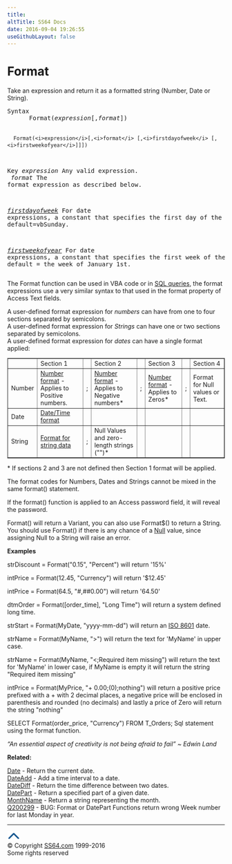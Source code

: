 ```yaml
---
title:
altTitle: SS64 Docs
date: 2016-09-04 19:26:55
useGithubLayout: false
---
```

<!-- #BeginLibraryItem "/Library/head_access.lbi" --><!-- #EndLibraryItem --><h1>Format</h1>
<p>Take an expression and return it as a formatted string (Number, Date or String).</p>
<pre>Syntax
      Format(<i>expression</i>[,<i>format</i>])

      Format(<i>expression</i>[,<i>format</i> [,<i>firstdayofweek</i> [,<i>firstweekofyear</i>]]])

Key
   <i>expression</i>      Any valid expression.<br>
   <i>format</i> 	        The format expression as described below.

   <i><a href="acfirstweekofyear.html">firstdayofweek</a></i> 	For date expressions, a constant that specifies
                   the first day of the week, default=vbSunday.

   <i><a href="acfirstweekofyear.html">firstweekofyear</a></i> For date expressions, a constant that specifies
                   the first week of the year.
                   default = the week of January 1st.</pre>
<p>The Format function can be used in VBA code or in <a href="syntax-functions.html">SQL queries</a>, the <span class="code">format</span> expressions use a very similar syntax to that used in the format property of Access Text fields.</p>
<p>A user-defined <span class="code">format</span> expression for <i>numbers</i> can have from one to four sections separated by semicolons.<br>
A user-defined <span class="code">format</span> expression for <i>Strings</i>  can have one or two sections separated by semicolons.<br>
A user-defined <span class="code">format</span> expression for <i>dates</i>  can have a single <span class="code">format</span> applied:</p>
<table width="90%" border="1" cellpadding="2" cellspacing="0">
<tbody><tr>
<td>&nbsp;</td>
<td>Section 1 </td>
<td>&nbsp;</td>
<td>Section 2 </td>
<td>&nbsp;</td>
<td>Section 3 </td>
<td>&nbsp;</td>
<td>Section 4 </td>
</tr>
<tr>
<td>Number</td>
<td><a href="acnumberformats.html">Number format</a> - Applies to Positive numbers.</td>
<td>;</td>
<td><a href="acnumberformats.html">Number format</a> - Applies to Negative numbers*</td>
<td>;</td>
<td><a href="acnumberformats.html">Number format</a> - Applies to Zeros*</td>
<td>;</td>
<td>Format for Null values or Text. </td>
</tr>
<tr>
<td>Date</td>
<td><a href="acdateformats.html">Date/Time format</a> </td>
<td>&nbsp;</td>
<td>&nbsp;</td>
<td>&nbsp;</td>
<td>&nbsp;</td>
<td>&nbsp;</td>
<td>&nbsp;</td>
</tr>
<tr>
<td>String</td>
<td><a href="acstringformats.html">Format for string data</a> </td>
<td>;</td>
<td>Null Values and zero-length strings ("")*</td>
<td>&nbsp;</td>
<td>&nbsp;</td>
<td>&nbsp;</td>
<td>&nbsp;</td>
</tr>
</tbody></table>
<p>* If sections 2 and 3 are not defined then Section 1 format will be applied.</p>
<p>The format codes for Numbers, Dates and Strings cannot be mixed in the same format() statement.</p>
<p>If the format() function is applied to an Access password field, it will reveal the password. </p>
<p><span class="code">Format()</span> will return a Variant, you can also use <span class="code">Format$()</span> to return a String. <br>
You should use <span class="code">Format()</span> if there is any chance of a <a href="syntax-null.html">Null</a> value, since assigning Null to a String will raise an error. </p>
<p><b>Examples</b></p>
<p><span class="code">strDiscount = Format("0.15", "Percent")</span> will return '15%' </p>
<p><span class="code">intPrice = Format(12.45, "Currency")</span> will return '$12.45'</p>
<p><span class="code">intPrice = Format(64.5, "#,##0.00")</span> will return '64.50'</p>
<p><span class="code">dtmOrder = Format([order_time], "Long Time")</span> will return a system defined long time.</p>
<p><span class="code">strStart = Format(MyDate, "yyyy-mm-dd")</span> will return an <a href="http://en.wikipedia.org/wiki/ISO_8601#Calendar_dates">ISO 8601</a> date.</p>
<p><span class="code">strName = Format(MyName, "&gt;")</span> will return the text for 'MyName' in upper case.</p>
<p><span class="code">strName = Format(MyName, "&lt;;Required item missing")</span> will return the text for 'MyName' in lower case, if MyName is empty it will return the string "Required item missing" </p>
<p><span class="code">intPrice = Format(MyPrice, "+ 0.00;(0);nothing")</span> will return a positive price prefixed with a + with 2 decimal places, a negative price will be enclosed in parenthesis and rounded (no decimals) and lastly a price of Zero will return the string "nothing" </p>
<p><span class="code">SELECT Format(order_price, "Currency") FROM T_Orders; </span>Sql statement using the format function. </p>
<p class="quote"><i>“An essential aspect of creativity is not being afraid to fail” ~ Edwin Land</i></p>
<p><b>Related:</b></p>
<p><a href="date.html">Date</a> - Return the current date.<br>
<a href="dateadd.html">DateAdd</a> - Add a time interval to a date. <a href="datediff.html"><br>
DateDiff</a> - Return the time difference between two dates.<br>
<a href="datepart.html">DatePart</a> - Return a  specified part of a given date.<br>
<a href="monthname.html">MonthName</a> - Return a string representing the month.<br>
<a href="http://support.microsoft.com/kb/200299">Q200299</a> - BUG: Format or DatePart Functions return wrong Week number for last Monday in year.</p><!-- #BeginLibraryItem "/Library/foot_access.lbi" --><p><script async="" src="//pagead2.googlesyndication.com/pagead/js/adsbygoogle.js"></script>
<!-- access -->

<hr>
<div id="bl" class="footer"><a href="#"><img src="../images/top.png" width="30" height="22" alt="Back to the Top"></a></div>
<div id="br" class="footer, tagline">© Copyright <a href="http://ss64.com/">SS64.com</a> 1999-2016<br>
Some rights reserved</div><!-- #EndLibraryItem -->

